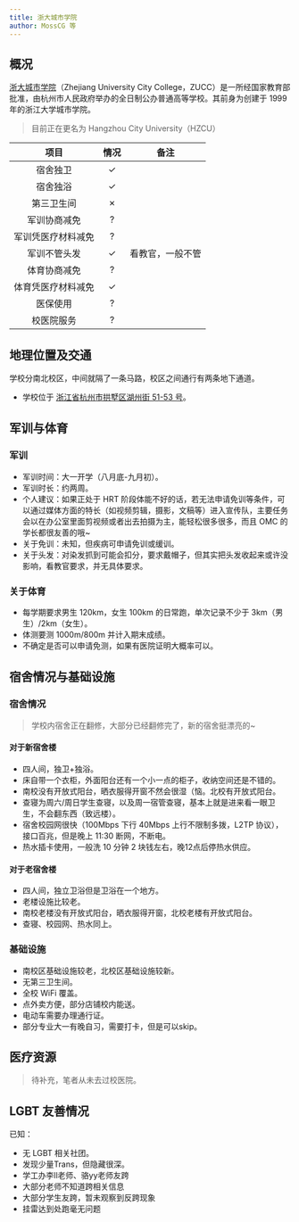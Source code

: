 ```yaml
---
title: 浙大城市学院
author: MossCG 等
---
```


## 概况

[浙大城市学院](http://www.zucc.edu.cn)（Zhejiang University City College，ZUCC）是一所经国家教育部批准，由杭州市人民政府举办的全日制公办普通高等学校。其前身为创建于 1999 年的浙江大学城市学院。

> 目前正在更名为 Hangzhou City University（HZCU）

|项目|情况|备注|
|:---:|:---:|:---:|
|宿舍独卫|✓||
|宿舍独浴|✓||
|第三卫生间|✗||
|军训协商减免|?||
|军训凭医疗材料减免|?||
|军训不管头发|✓|看教官，一般不管|
|体育协商减免|?||
|体育凭医疗材料减免|✓||
|医保使用|?||
|校医院服务|?||

## 地理位置及交通

学校分南北校区，中间就隔了一条马路，校区之间通行有两条地下通道。

- 学校位于 [浙江省杭州市拱墅区湖州街 51-53 号](https://amap.com/place/B023B06X4D)。

## 军训与体育

### 军训

- 军训时间：大一开学（八月底-九月初）。
- 军训时长：约两周。
- 个人建议：如果正处于 HRT 阶段体能不好的话，若无法申请免训等条件，可以通过媒体方面的特长（如视频剪辑，摄影，文稿等）进入宣传队，主要任务会以在办公室里面剪视频或者出去拍摄为主，能轻松很多很多，而且 OMC 的学长都很友善的哦~
- 关于免训：未知，但疾病可申请免训或缓训。
- 关于头发：对染发抓到可能会扣分，要求戴帽子，但其实把头发收起来或许没影响，看教官要求，并无具体要求。

### 关于体育

- 每学期要求男生 120km，女生 100km 的日常跑，单次记录不少于 3km（男生）/2km（女生）。
- 体测要测 1000m/800m 并计入期末成绩。
- 不确定是否可以申请免测，如果有医院证明大概率可以。

## 宿舍情况与基础设施

### 宿舍情况

> 学校内宿舍正在翻修，大部分已经翻修完了，新的宿舍挺漂亮的~

#### 对于新宿舍楼
- 四人间，独卫+独浴。
- 床自带一个衣柜，外面阳台还有一个小一点的柜子，收纳空间还是不错的。
- 南校没有开放式阳台，晒衣服得开窗不然会很湿（恼。北校有开放式阳台。
- 查寝为周六/周日学生查寝，以及周一宿管查寝，基本上就是进来看一眼卫生，不会翻东西（致远楼）。
- 宿舍校园网很快（100Mbps 下行 40Mbps 上行不限制多拨，L2TP 协议），接口百兆，但是晚上 11:30 断网，不断电。
- 热水插卡使用，一般洗 10 分钟 2 块钱左右，晚12点后停热水供应。

#### 对于老宿舍楼
- 四人间，独立卫浴但是卫浴在一个地方。
- 老楼设施比较老。
- 南校老楼没有开放式阳台，晒衣服得开窗，北校老楼有开放式阳台。
- 查寝、校园网、热水同上。

### 基础设施

- 南校区基础设施较老，北校区基础设施较新。
- 无第三卫生间。
- 全校 WiFi 覆盖。
- 点外卖方便，部分店铺校内能送。
- 电动车需要办理通行证。
- 部分专业大一有晚自习，需要打卡，但是可以skip。

## 医疗资源

> 待补充，笔者从未去过校医院。

## LGBT 友善情况

已知：

- 无 LGBT 相关社团。
- 发现少量Trans，但隐藏很深。
- 学工办李ll老师、骆yy老师友跨
- 大部分老师不知道跨相关信息
- 大部分学生友跨，暂未观察到反跨现象
- 挂雷达到处跑毫无问题

